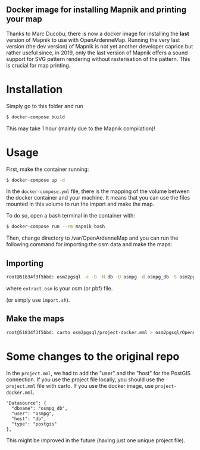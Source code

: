 Docker image for installing Mapnik and printing your map
--------------------------------------------------------

Thanks to Marc Ducobu, there is now a docker image for installing the **last** version of Mapnik to use with OpenArdenneMap. Running the very last version (the dev version) of Mapnik is not yet another developer caprice but rather useful since, in 2019, only the last version of Mapnik offers a sound support for SVG pattern rendering without rasterisation of the pattern. This is crucial for map printing.  

# Installation

Simply go to this folder and run

```bash
$ docker-compose build
```

This may take 1 hour (mainly due to the Mapnik compilation)!

# Usage

First, make the container running:

```bash
$ docker-compose up -d
```

In the `docker-compose.yml` file, there is the mapping of the volume between the docker container and your machine. It means that you can use the files mounted in this volume to run the import and make the map.

To do so, open a bash terminal in the container with:

```bash
$ docker-compose run --rm mapnik bash
```

Then, change directory to /var/OpenArdenneMap and you can run the following command for importing the osm data and make the maps:

## Importing

```bash
root@51834f3f5bbd: osm2pgsql -c -G -H db -U osmpg -d osmpg_db -S osm2pgsql/OpenArdenneMap.style osm-files/extract.osm
```

where `extract.osm` is your osm (or pbf) file. 

(or simply use `import.sh`).

## Make the maps
```bash
root@51834f3f5bbd: carto osm2pgsql/project-docker.mml > osm2pgsql/OpenArdenneMap.xml && python3 makeMap.py
```

# Some changes to the original repo

In the `project.mml`, we had to add the "user" and the "host" for the PostGIS connection. If you use the project file locally, you should use the `project.mml` file with carto. If you use the docker image, use `project-docker.mml`.

```
"Datasource": {
  "dbname": "osmpg_db",
  "user": "osmpg",
  "host": "db",
  "type": "postgis"
},
```

This might be improved in the future (having just one unique project file).
